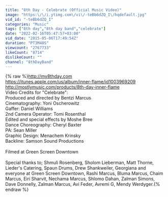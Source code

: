 ```yaml
---
title: "8th Day - Celebrate (Official Music Video)"
image: "https:\/\/i.ytimg.com\/vi\/-teBb6dZQ_I\/hqdefault.jpg"
vid_id: "-teBb6dZQ_I"
categories: "Music"
tags: ["8th day","8th day band","celebrate"]
date: "2022-02-16T05:47:57+03:00"
vid_date: "2015-05-06T17:49:54Z"
duration: "PT3M48S"
viewcount: "2767733"
likeCount: "8714"
dislikeCount: ""
channel: "8thDayBand"
---
```

{% raw %}<a rel="nofollow" target="blank" href="http://my8thday.com">http://my8thday.com</a><br /><a rel="nofollow" target="blank" href="https://itunes.apple.com/us/album/inner-flame/id1003969209">https://itunes.apple.com/us/album/inner-flame/id1003969209</a><br /><a rel="nofollow" target="blank" href="http://mostlymusic.com/products/8th-day-inner-flame">http://mostlymusic.com/products/8th-day-inner-flame</a><br />Video Credits for &quot;Celebrate&quot;:<br />Produced and directed by Bentzi Marcus<br />Cinematography: Yoni Oscherowitz<br />Gaffer: Daniel Williams<br />2nd Camera Operator: Tomi Rosenthal<br />Edited and special effects by Moshe Bree<br />Dance Choreography: Cheryl Baxter<br />PA: Sean Miller<br />Graphic Design: Menachem Krinsky<br />Backline: Samson Sound Productions<br /><br />Filmed at Green Screen Downtown<br /><br />Special thanks to; Shmuli Rosenberg, Sholom Lieberman, Matt Thorne, Lieder's Catering, Spaun Drums, Drew Shankweiler, Georgiana and everyone at Green Screen Downtown, Rashi Marcus, Bluma Marcus, Chaim Marcus, Eiri Sharvit, Nechama Marcus, Shlomo Dahan, Zalman Simons, Dave Donnelly, Zalman Marcus, Avi Feder, Avremi G, Mendy Werdyger.{% endraw %}
